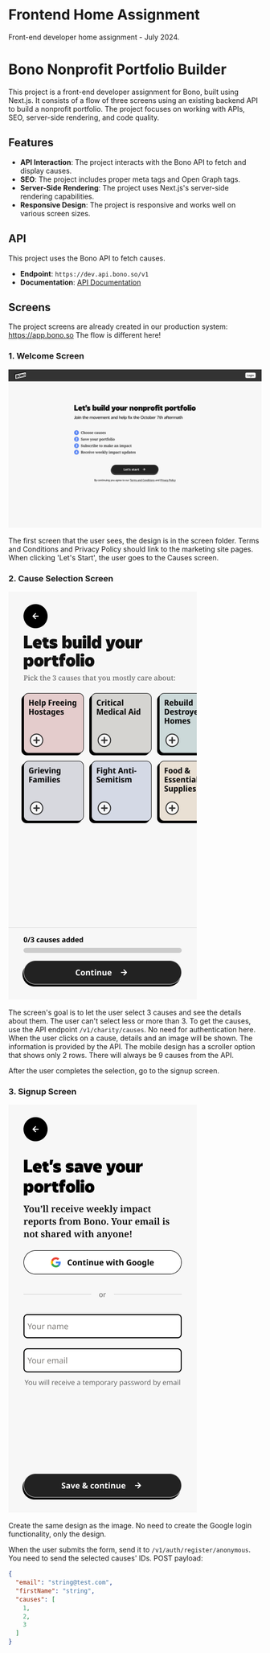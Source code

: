 # Frontend Home Assignment
Front-end developer home assignment - July 2024.

# Bono Nonprofit Portfolio Builder

This project is a front-end developer assignment for Bono, built using Next.js. It consists of a flow of three screens using an existing backend API to build a nonprofit portfolio. The project focuses on working with APIs, SEO, server-side rendering, and code quality.

## Features

- **API Interaction**: The project interacts with the Bono API to fetch and display causes.
- **SEO**: The project includes proper meta tags and Open Graph tags.
- **Server-Side Rendering**: The project uses Next.js's server-side rendering capabilities.
- **Responsive Design**: The project is responsive and works well on various screen sizes.

## API

This project uses the Bono API to fetch causes.
- **Endpoint**: `https://dev.api.bono.so/v1`
- **Documentation**: [API Documentation](https://dev.api.bono.so/v1/swagger#/)

## Screens
The project screens are already created in our production system:
https://app.bono.so
The flow is different here!

### 1. Welcome Screen
![Welcome Screen](/screens/01_welcome/Frame.png)

The first screen that the user sees, the design is in the screen folder.
Terms and Conditions and Privacy Policy should link to the marketing site pages.
When clicking 'Let's Start', the user goes to the Causes screen.

### 2. Cause Selection Screen
![Cause Screen](/screens/02_causes/empty.png)

The screen's goal is to let the user select 3 causes and see the details about them.
The user can't select less or more than 3.
To get the causes, use the API endpoint `/v1/charity/causes`. No need for authentication here.
When the user clicks on a cause, details and an image will be shown.
The information is provided by the API.
The mobile design has a scroller option that shows only 2 rows.
There will always be 9 causes from the API.

After the user completes the selection, go to the signup screen.

### 3. Signup Screen
![Signup Screen](/screens/03_signup/iPhone%2013%20mini%20-%20172.png)

Create the same design as the image.
No need to create the Google login functionality, only the design.

When the user submits the form, send it to `/v1/auth/register/anonymous`.
You need to send the selected causes' IDs.
POST payload: 
```json
{
  "email": "string@test.com",
  "firstName": "string",
  "causes": [
    1,
    2,
    3
  ]
}

